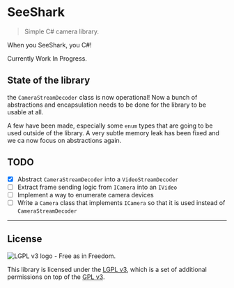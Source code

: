 # SeeShark

> Simple C# camera library.

When you SeeShark, you C#!

Currently Work In Progress.

## State of the library

the `CameraStreamDecoder` class is now operational! Now a bunch of abstractions and encapsulation needs to be done for the library to be usable at all.

A few have been made, especially some `enum` types that are going to be used outside of the library.
A very subtle memory leak has been fixed and we ca now focus on abstractions again.

## TODO

- [x] Abstract `CameraStreamDecoder` into a `VideoStreamDecoder`
- [ ] Extract frame sending logic from `ICamera` into an `IVideo`
- [ ] Implement a way to enumerate camera devices
- [ ] Write a `Camera` class that implements `ICamera` so that it is used instead of `CameraStreamDecoder`

***

## License

![LGPL v3 logo - Free as in Freedom.](https://www.gnu.org/graphics/lgplv3-with-text-154x68.png)

This library is licensed under the [LGPL v3](LICENSE.LESSER.md), which is a set of additional permissions on top of the [GPL v3](LICENSE.md).
